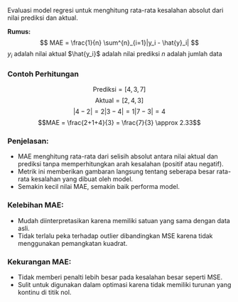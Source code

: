 Evaluasi model regresi untuk menghitung rata-rata kesalahan absolut dari nilai prediksi dan aktual.

__Rumus:__
$$
MAE = \frac{1}{n} \sum^{n}_{i=1}|y_i - \hat{y}_i|
$$
$y_i$ adalah nilai aktual
$\hat{y_i}$ adalah nilai prediksi
$n$ adalah jumlah data

### __Contoh Perhitungan__
$$\text{Prediksi} = [4, 3, 7]$$
$$\text{Aktual} = [2, 4, 3]$$
$$|4 - 2| = 2 |3 - 4| = 1 |7 - 3| = 4$$
$$MAE = \frac{2+1+4}{3} = \frac{7}{3} \approx 2.33$$
### **Penjelasan:**

- MAE menghitung rata-rata dari selisih absolut antara nilai aktual dan prediksi tanpa memperhitungkan arah kesalahan (positif atau negatif).
- Metrik ini memberikan gambaran langsung tentang seberapa besar rata-rata kesalahan yang dibuat oleh model.
- Semakin kecil nilai MAE, semakin baik performa model.

### **Kelebihan MAE:**

+ Mudah diinterpretasikan karena memiliki satuan yang sama dengan data asli.  
+ Tidak terlalu peka terhadap outlier dibandingkan MSE karena tidak menggunakan pemangkatan kuadrat.

### **Kekurangan MAE:**

+ Tidak memberi penalti lebih besar pada kesalahan besar seperti MSE.  
+ Sulit untuk digunakan dalam optimasi karena tidak memiliki turunan yang kontinu di titik nol.